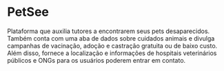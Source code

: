 # PetSee
Plataforma que auxilia tutores a encontrarem seus pets desaparecidos. Também conta com uma aba de dados sobre cuidados animais e divulga campanhas de vacinação, adoção e castração gratuita ou de baixo custo. Além disso, fornece a localização e informações de hospitais veterinários públicos e ONGs para os usuários poderem entrar em contato.
